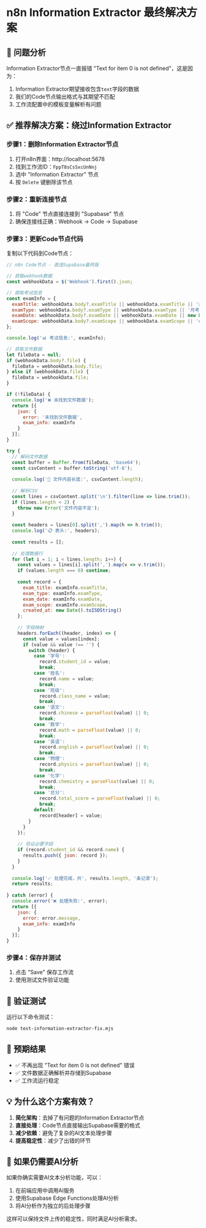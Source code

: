 # n8n Information Extractor 最终解决方案

## 🎯 问题分析

Information Extractor节点一直报错 "Text for item 0 is not defined"，这是因为：
1. Information Extractor期望接收包含`text`字段的数据
2. 我们的Code节点输出格式与其期望不匹配
3. 工作流配置中的模板变量解析有问题

## ✅ 推荐解决方案：绕过Information Extractor

### 步骤1：删除Information Extractor节点

1. 打开n8n界面：http://localhost:5678
2. 找到工作流ID：`FppT8sCsSxcUnNnj`
3. 选中 "Information Extractor" 节点
4. 按 `Delete` 键删除该节点

### 步骤2：重新连接节点

1. 将 "Code" 节点直接连接到 "Supabase" 节点
2. 确保连接线正确：Webhook → Code → Supabase

### 步骤3：更新Code节点代码

复制以下代码到Code节点：

```javascript
// n8n Code节点 - 直连Supabase最终版

// 获取webhook数据
const webhookData = $('Webhook').first().json;

// 提取考试信息
const examInfo = {
  examTitle: webhookData.body?.examTitle || webhookData.examTitle || '未知考试',
  examType: webhookData.body?.examType || webhookData.examType || '月考',
  examDate: webhookData.body?.examDate || webhookData.examDate || new Date().toISOString().split('T')[0],
  examScope: webhookData.body?.examScope || webhookData.examScope || 'class'
};

console.log('📊 考试信息:', examInfo);

// 获取文件数据
let fileData = null;
if (webhookData.body?.file) {
  fileData = webhookData.body.file;
} else if (webhookData.file) {
  fileData = webhookData.file;
}

if (!fileData) {
  console.log('❌ 未找到文件数据');
  return [{
    json: {
      error: '未找到文件数据',
      exam_info: examInfo
    }
  }];
}

try {
  // 解码文件数据
  const buffer = Buffer.from(fileData, 'base64');
  const csvContent = buffer.toString('utf-8');
  
  console.log('📄 文件内容长度:', csvContent.length);
  
  // 解析CSV
  const lines = csvContent.split('\n').filter(line => line.trim());
  if (lines.length < 2) {
    throw new Error('文件内容不足');
  }
  
  const headers = lines[0].split(',').map(h => h.trim());
  console.log('📋 表头:', headers);
  
  const results = [];
  
  // 处理数据行
  for (let i = 1; i < lines.length; i++) {
    const values = lines[i].split(',').map(v => v.trim());
    if (values.length === 0) continue;
    
    const record = {
      exam_title: examInfo.examTitle,
      exam_type: examInfo.examType,
      exam_date: examInfo.examDate,
      exam_scope: examInfo.examScope,
      created_at: new Date().toISOString()
    };
    
    // 字段映射
    headers.forEach((header, index) => {
      const value = values[index];
      if (value && value !== '') {
        switch (header) {
          case '学号':
            record.student_id = value;
            break;
          case '姓名':
            record.name = value;
            break;
          case '班级':
            record.class_name = value;
            break;
          case '语文':
            record.chinese = parseFloat(value) || 0;
            break;
          case '数学':
            record.math = parseFloat(value) || 0;
            break;
          case '英语':
            record.english = parseFloat(value) || 0;
            break;
          case '物理':
            record.physics = parseFloat(value) || 0;
            break;
          case '化学':
            record.chemistry = parseFloat(value) || 0;
            break;
          case '总分':
            record.total_score = parseFloat(value) || 0;
            break;
          default:
            record[header] = value;
        }
      }
    });
    
    // 验证必要字段
    if (record.student_id && record.name) {
      results.push({ json: record });
    }
  }
  
  console.log('✅ 处理完成，共', results.length, '条记录');
  return results;
  
} catch (error) {
  console.error('❌ 处理失败:', error);
  return [{
    json: {
      error: error.message,
      exam_info: examInfo
    }
  }];
}
```

### 步骤4：保存并测试

1. 点击 "Save" 保存工作流
2. 使用测试文件验证功能

## 🧪 验证测试

运行以下命令测试：

```bash
node test-information-extractor-fix.mjs
```

## 🎯 预期结果

- ✅ 不再出现 "Text for item 0 is not defined" 错误
- ✅ 文件数据正确解析并存储到Supabase
- ✅ 工作流运行稳定

## 💡 为什么这个方案有效？

1. **简化架构**：去掉了有问题的Information Extractor节点
2. **直接处理**：Code节点直接输出Supabase需要的格式
3. **减少依赖**：避免了复杂的AI文本处理步骤
4. **提高稳定性**：减少了出错的环节

## 🔄 如果仍需要AI分析

如果你确实需要AI文本分析功能，可以：
1. 在前端应用中调用AI服务
2. 使用Supabase Edge Functions处理AI分析
3. 将AI分析作为独立的后处理步骤

这样可以保持文件上传的稳定性，同时满足AI分析需求。 